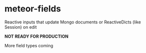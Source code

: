 meteor-fields
=============

Reactive inputs that update Mongo documents or ReactiveDicts (like Session) on edit

**NOT READY FOR PRODUCTION**

More field types coming
